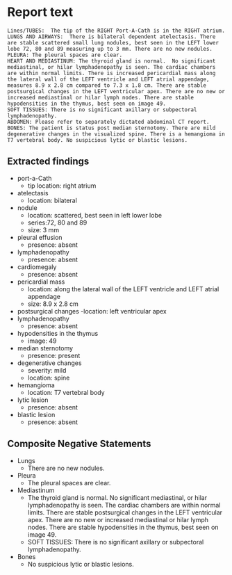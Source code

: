 # Report text

```text
Lines/TUBES:  The tip of the RIGHT Port-A-Cath is in the RIGHT atrium.
LUNGS AND AIRWAYS:  There is bilateral dependent atelectasis. There are stable scattered small lung nodules, best seen in the LEFT lower lobe 72, 80 and 89 measuring up to 3 mm. There are no new nodules. 
PLEURA: The pleural spaces are clear.
HEART AND MEDIASTINUM: The thyroid gland is normal.  No significant mediastinal, or hilar lymphadenopathy is seen. The cardiac chambers are within normal limits. There is increased pericardial mass along the lateral wall of the LEFT ventricle and LEFT atrial appendage, measures 8.9 x 2.8 cm compared to 7.3 x 1.8 cm. There are stable postsurgical changes in the LEFT ventricular apex. There are no new or increased mediastinal or hilar lymph nodes. There are stable hypodensities in the thymus, best seen on image 49.
SOFT TISSUES: There is no significant axillary or subpectoral lymphadenopathy.
ABDOMEN: Please refer to separately dictated abdominal CT report.
BONES: The patient is status post median sternotomy. There are mild degenerative changes in the visualized spine. There is a hemangioma in T7 vertebral body. No suspicious lytic or blastic lesions.
```

## Extracted findings

- port-a-Cath
  - tip location: right atrium
- atelectasis
  - location: bilateral
- nodule
  - location: scattered, best seen in left lower lobe
  - series:72, 80 and 89
  - size: 3 mm
- pleural effusion
  - presence: absent
- lymphadenopathy
  - presence: absent
- cardiomegaly
  - presence: absent
- pericardial mass
  - location: along the lateral wall of the LEFT ventricle and LEFT atrial appendage
  - size: 8.9 x 2.8 cm
- postsurgical changes
  -location: left ventricular apex
- lymphadenopathy
  - presence: absent
- hypodensities in the thymus
  - image: 49
- median sternotomy
  - presence: present
- degenerative changes
  - severity: mild
  - location: spine
- hemangioma
  - location: T7 vertebral body
- lytic lesion
  - presence: absent
- blastic lesion
  - presence: absent

## Composite Negative Statements

- Lungs
  - There are no new nodules.
- Pleura
  - The pleural spaces are clear.
- Mediastinum
  - The thyroid gland is normal.  No significant mediastinal, or hilar lymphadenopathy is seen. The cardiac chambers are within normal limits. There are stable postsurgical changes in the LEFT ventricular apex. There are no new or increased mediastinal or hilar lymph nodes. There are stable hypodensities in the thymus, best seen on image 49.
  - SOFT TISSUES: There is no significant axillary or subpectoral lymphadenopathy.
- Bones
  - No suspicious lytic or blastic lesions.
